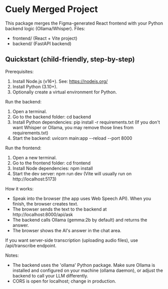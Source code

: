 
Cuely Merged Project
====================

This package merges the Figma-generated React frontend with your Python backend logic (Ollama/Whisper).
Files:
- frontend/  (React + Vite project)
- backend/   (FastAPI backend)

Quickstart (child-friendly, step-by-step)
----------------------------------------

Prerequisites:
1. Install Node.js (v16+). See: https://nodejs.org/
2. Install Python (3.10+).
3. Optionally create a virtual environment for Python.

Run the backend:
1. Open a terminal.
2. Go to the backend folder:
   cd backend
3. Install Python dependencies:
   pip install -r requirements.txt
   (If you don't want Whisper or Ollama, you may remove those lines from requirements.txt)
4. Start the backend:
   uvicorn main:app --reload --port 8000

Run the frontend:
1. Open a new terminal.
2. Go to the frontend folder:
   cd frontend
3. Install Node dependencies:
   npm install
4. Start the dev server:
   npm run dev
   (Vite will usually run on http://localhost:5173)

How it works:
- Speak into the browser (the app uses Web Speech API). When you finish, the browser creates text.
- The browser sends the text to the backend at http://localhost:8000/api/ask
- The backend calls Ollama (gemma:2b by default) and returns the answer.
- The browser shows the AI's answer in the chat area.

If you want server-side transcription (uploading audio files), use /api/transcribe endpoint.

Notes:
- The backend uses the 'ollama' Python package. Make sure Ollama is installed and configured on your machine (ollama daemon), or adjust the backend to call your LLM differently.
- CORS is open for localhost; change in production.


